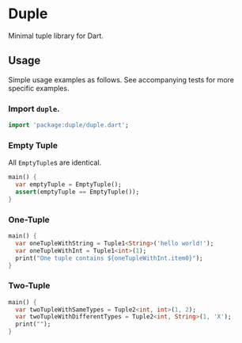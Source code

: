 # Duple

Minimal tuple library for Dart.

## Usage

Simple usage examples as follows. See accompanying tests for more specific examples.

### Import `duple`.
```dart
import 'package:duple/duple.dart';
```

### Empty Tuple

All `EmptyTuple`s are identical.

```dart
main() {
  var emptyTuple = EmptyTuple();
  assert(emptyTuple == EmptyTuple());
}
```

### One-Tuple

```dart
main() {
  var oneTupleWithString = Tuple1<String>('hello world!');
  var oneTupleWithInt = Tuple1<int>(1);
  print("One tuple contains ${oneTupleWithInt.item0}");
}
```

### Two-Tuple

```dart
main() {
  var twoTupleWithSameTypes = Tuple2<int, int>(1, 2);
  var twoTupleWithDifferentTypes = Tuple2<int, String>(1, 'X');
  print("");
}
```
